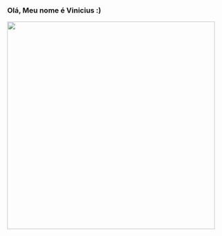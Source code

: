 ###                          Olá, Meu nome é Vinicius :)

<img src="https://media2.giphy.com/media/v1.Y2lkPTc5MGI3NjExOW05eHNuYnprNzhjMHZoOHFidHVjcjU2cGV0eXIxeXFxaGFycWE2bCZlcD12MV9pbnRlcm5hbF9naWZfYnlfaWQmY3Q9Zw/hTgmFytUwwHLaMahU1/giphy.gif" width="480" height="480" align="left"></img>

 
 
